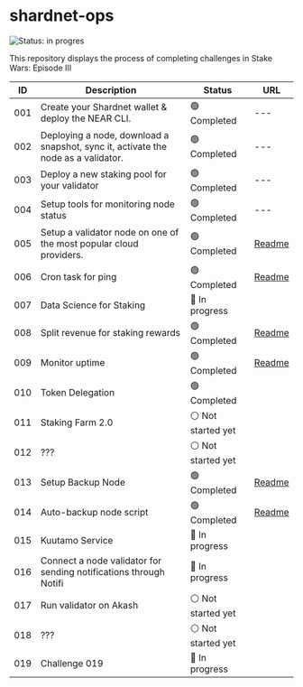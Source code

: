 # shardnet-ops

![Status: in progres](https://img.shields.io/badge/Status-in%20progress-brightgreen)

This repository displays the process of completing challenges in Stake Wars: Episode III

| ID | Description |  Status | URL | 
| ------ | ------ | ------ | ------ |
|001 | Create your Shardnet wallet & deploy the NEAR CLI. | :green_circle: Completed | --- |
|002 | Deploying a node, download a snapshot, sync it, activate the node as a validator. |:green_circle: Completed | --- |
|003 | Deploy a new staking pool for your validator| :green_circle: Completed | --- |
|004 | Setup tools for monitoring node status| :green_circle: Completed  | --- |
|005 | Setup a validator node on one of the most popular cloud providers. | :green_circle: Completed | [Readme](https://github.com/inc4/shardnet-ops/blob/main/challenges/Challenge-005.md) |
|006 | Cron task for ping | :green_circle: Completed | [Readme](https://github.com/inc4/shardnet-ops/blob/main/challenges/Challenge-006.md) |
|007 | Data Science for Staking | :large_blue_circle: In progress |  |
|008 |Split revenue for staking rewards | :green_circle: Completed | [Readme](https://github.com/inc4/shardnet-ops/blob/main/challenges/Challenge-008.md) |
|009 | Monitor uptime | :green_circle: Completed | [Readme](https://github.com/inc4/shardnet-ops/blob/main/challenges/Challenge-009.md) |
|010 |Token Delegation | :green_circle: Completed | |
|011 |Staking Farm 2.0| :white_circle: Not started yet |  |
|012 | ???| :white_circle: Not started yet |  |
|013 | Setup Backup Node | :green_circle: Completed | [Readme](https://github.com/inc4/shardnet-ops/blob/main/challenges/Challenge-013.md) |
|014 | Auto-backup node script | :green_circle: Completed | [Readme](https://github.com/inc4/shardnet-ops/blob/main/challenges/Challenge-014.md) |
|015 | Kuutamo Service | :large_blue_circle: In progress | |
|016 | Connect a node validator for sending notifications through Notifi | :large_blue_circle: In progress | |
|017 | Run validator on Akash | :white_circle: Not started yet | |
|018 | ??? | :white_circle: Not started yet | |
|019 | Challenge 019 | :large_blue_circle: In progress | |
